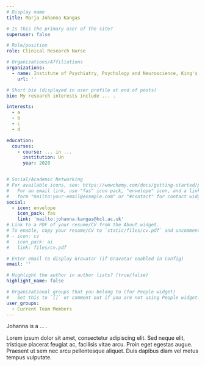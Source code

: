 ```yaml
---
# Display name
title: Marja Johanna Kangas

# Is this the primary user of the site?
superuser: false

# Role/position
role: Clinical Research Nurse

# Organizations/Affiliations
organizations:
  - name: Institute of Psychiatry, Psychology and Neuroscience, King's College London
    url: ''

# Short bio (displayed in user profile at end of posts)
bio: My research interests include ... .

interests:
  - a
  - b
  - c
  - d

education:
  courses:
    - course: ... in ...
      institution: Un
      year: 2020


# Social/Academic Networking
# For available icons, see: https://wowchemy.com/docs/getting-started/page-builder/#icons
#   For an email link, use "fas" icon pack, "envelope" icon, and a link in the
#   form "mailto:your-email@example.com" or "#contact" for contact widget.
social:
  - icon: envelope
    icon_pack: fas
    link: 'mailto:johanna.kangas@kcl.ac.uk'
# Link to a PDF of your resume/CV from the About widget.
# To enable, copy your resume/CV to `static/files/cv.pdf` and uncomment the lines below.
# - icon: cv
#   icon_pack: ai
#   link: files/cv.pdf

# Enter email to display Gravatar (if Gravatar enabled in Config)
email: ''

# Highlight the author in author lists? (true/false)
highlight_name: false

# Organizational groups that you belong to (for People widget)
#   Set this to `[]` or comment out if you are not using People widget.
user_groups:
  - Current Team Members
---
```


Johanna is a ... . 

Lorem ipsum dolor sit amet, consectetur adipiscing elit. Sed neque elit, tristique placerat feugiat ac, facilisis vitae arcu. Proin eget egestas augue. Praesent ut sem nec arcu pellentesque aliquet. Duis dapibus diam vel metus tempus vulputate.
